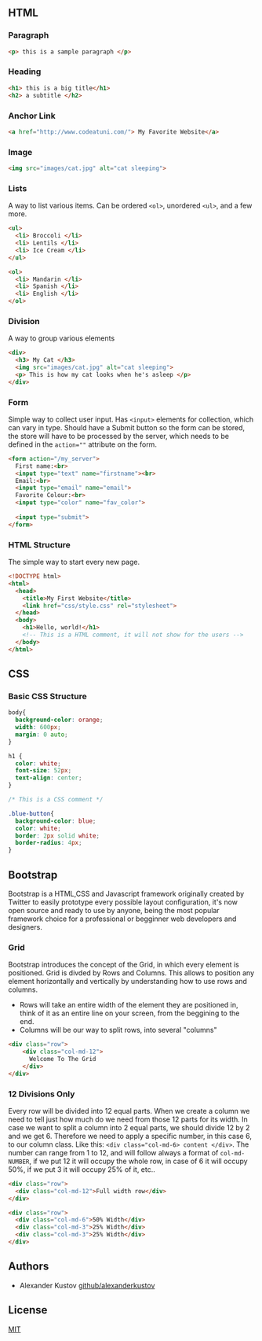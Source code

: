 ## HTML

### Paragraph
```html
<p> this is a sample paragraph </p>
```
### Heading
```html
<h1> this is a big title</h1>
<h2> a subtitle </h2>
```
### Anchor Link
```html
<a href="http://www.codeatuni.com/"> My Favorite Website</a>
```
### Image
```html
<img src="images/cat.jpg" alt="cat sleeping">
```

### Lists
A way to list various items. Can be ordered `<ol>`, unordered `<ul>`, and a few more.
```html
<ul>
  <li> Broccoli </li>
  <li> Lentils </li>
  <li> Ice Cream </li>
</ul>

<ol>
  <li> Mandarin </li>
  <li> Spanish </li>
  <li> English </li>
</ol>
```

### Division
A way to group various elements
```html
<div>
  <h3> My Cat </h3>
  <img src="images/cat.jpg" alt="cat sleeping">
  <p> This is how my cat looks when he's asleep </p>
</div>
```
### Form
Simple way to collect user input. Has `<input>` elements for collection, which can vary in type. Should have a Submit button so the form can be stored, the store will have to be processed by the server, which needs to be defined in the `action=""` attribute on the form.
```html
<form action="/my_server">
  First name:<br>
  <input type="text" name="firstname"><br>
  Email:<br>
  <input type="email" name="email">
  Favorite Colour:<br>
  <input type="color" name="fav_color">
  
  <input type="submit">
</form>
```

### HTML Structure
The simple way to start every new page.
```html
<!DOCTYPE html>
<html>
  <head>
    <title>My First Website</title>
    <link href="css/style.css" rel="stylesheet">
  </head>
  <body>
    <h1>Hello, world!</h1>
    <!-- This is a HTML comment, it will not show for the users -->
  </body>
</html>
```


## CSS

### Basic CSS Structure
```css
body{
  background-color: orange;
  width: 600px;
  margin: 0 auto;
}

h1 {
  color: white;
  font-size: 52px;
  text-align: center;
}

/* This is a CSS comment */

.blue-button{
  background-color: blue;
  color: white;
  border: 2px solid white;
  border-radius: 4px;
}
```

## Bootstrap
Bootstrap is a HTML,CSS and Javascript framework originally created by Twitter to easily prototype every possible layout configuration, it's now open source and ready to use by anyone, being the most popular framework choice for a professional or begginner web developers and designers.

### Grid

Bootstrap introduces the concept of the Grid, in which every element is positioned. Grid is divded by Rows and Columns. This allows to position any element horizontally and vertically by understanding how to use rows and columns.

- Rows will take an entire width of the element they are positioned in, think of it as an entire line on your screen, from the beggining to the end.
- Columns will be our way to split rows, into several "columns"

```html
<div class="row">
    <div class="col-md-12">
      Welcome To The Grid
    </div>
</div>
```

### 12 Divisions Only

Every row will be divided into 12 equal parts. 
When we create a column we need to tell just how much do we need from those 12 parts for its width. 
In case we want to split a column into 2 equal parts, we should divide 12 by 2 and we get 6. Therefore we need to apply a specific number, in this case 6, to our column class. Like this: `<div class="col-md-6> content </div>`.
The number can range from 1 to 12, and will follow always a format of `col-md-NUMBER`, if we put 12 it will occupy the whole row, in case of 6 it will occupy 50%, if we put 3 it will occupy 25% of it, etc..

```html
<div class="row">
  <div class="col-md-12">Full width row</div>
</div>

<div class="row">
  <div class="col-md-6">50% Width</div>
  <div class="col-md-3">25% Width</div>
  <div class="col-md-3">25% Width</div>
</div>
```


## Authors
- Alexander Kustov [github/alexanderkustov](https://github.com/alexanderkustov)


## License

[MIT](https://github.com/jonschlinkert/remarkable/blob/master/LICENSE)
